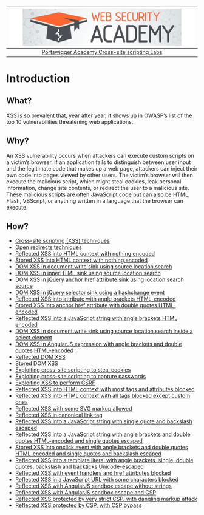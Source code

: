 | [![Portswigger Cross-site scripting Labs](../../_static/images/pal.png)](https://portswigger.net/web-security/all-labs#cross-site-scripting) |
|:--:|
| [Portswigger Academy Cross-site scripting Labs](https://portswigger.net/web-security/all-labs#cross-site-scripting) |

# Introduction

## What?

XSS is so prevalent that, year after year, it shows up in OWASP’s list of the top 10 vulnerabilities threatening web applications.

## Why?

An XSS vulnerability occurs when attackers can execute custom scripts on a victim’s browser. If an application fails to distinguish between user input and the legitimate code that makes up a web page, attackers can inject their own code into pages viewed by other users. The victim’s browser will then execute the malicious script, which might steal cookies, leak personal information, change site contents, or redirect the user to a malicious site. These malicious scripts are often JavaScript code but can also be HTML, Flash, VBScript, or anything written in a language that the browser can execute.

## How?

* [Cross-site scripting (XSS) techniques](xss.md)
* [Open redirects techniques](redirects.md)
* [Reflected XSS into HTML context with nothing encoded](1.md)
* [Stored XSS into HTML context with nothing encoded](2.md)
* [DOM XSS in document.write sink using source location.search](3.md)
* [DOM XSS in innerHTML sink using source location.search](4.md)
* [DOM XSS in jQuery anchor href attribute sink using location.search source](5.md)
* [DOM XSS in jQuery selector sink using a hashchange event](6.md)
* [Reflected XSS into attribute with angle brackets HTML-encoded](7.md)
* [Stored XSS into anchor href attribute with double quotes HTML-encoded](8.md)
* [Reflected XSS into a JavaScript string with angle brackets HTML encoded](9.md)
* [DOM XSS in document.write sink using source location.search inside a select element](10.md)
* [DOM XSS in AngularJS expression with angle brackets and double quotes HTML-encoded](11.md)
* [Reflected DOM XSS](12.md)
* [Stored DOM XSS](13.md)
* [Exploiting cross-site scripting to steal cookies](14.md)
* [Exploiting cross-site scripting to capture passwords](15.md)
* [Exploiting XSS to perform CSRF](16.md)
* [Reflected XSS into HTML context with most tags and attributes blocked](17.md)
* [Reflected XSS into HTML context with all tags blocked except custom ones](18.md)
* [Reflected XSS with some SVG markup allowed](19.md)
* [Reflected XSS in canonical link tag](20.md)
* [Reflected XSS into a JavaScript string with single quote and backslash escaped](21.md)
* [Reflected XSS into a JavaScript string with angle brackets and double quotes HTML-encoded and single quotes escaped](22.md)
* [Stored XSS into onclick event with angle brackets and double quotes HTML-encoded and single quotes and backslash escaped](23.md)
* [Reflected XSS into a template literal with angle brackets, single, double quotes, backslash and backticks Unicode-escaped](24.md)
* [Reflected XSS with event handlers and href attributes blocked](25.md)
* [Reflected XSS in a JavaScript URL with some characters blocked](26.md)
* [Reflected XSS with AngularJS sandbox escape without strings](27.md)
* [Reflected XSS with AngularJS sandbox escape and CSP](28.md)
* [Reflected XSS protected by very strict CSP, with dangling markup attack](29.md)
* [Reflected XSS protected by CSP, with CSP bypass](30.md)
